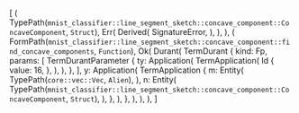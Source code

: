 [
    (
        TypePath(`mnist_classifier::line_segment_sketch::concave_component::ConcaveComponent`, `Struct`),
        Err(
            Derived(
                SignatureError,
            ),
        ),
    ),
    (
        FormPath(`mnist_classifier::line_segment_sketch::concave_component::find_concave_components`, `Function`),
        Ok(
            Durant(
                TermDurant {
                    kind: Fp,
                    params: [
                        TermDurantParameter {
                            ty: Application(
                                TermApplication(
                                    Id {
                                        value: 16,
                                    },
                                ),
                            ),
                        },
                    ],
                    y: Application(
                        TermApplication {
                            m: Entity(
                                TypePath(`core::vec::Vec`, `Alien`),
                            ),
                            n: Entity(
                                TypePath(`mnist_classifier::line_segment_sketch::concave_component::ConcaveComponent`, `Struct`),
                            ),
                        },
                    ),
                },
            ),
        ),
    ),
]